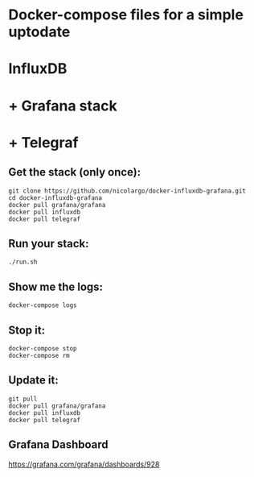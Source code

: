 # Docker-compose files for a simple uptodate
# InfluxDB
# + Grafana stack
# + Telegraf

## Get the stack (only once):

```
git clone https://github.com/nicolargo/docker-influxdb-grafana.git
cd docker-influxdb-grafana
docker pull grafana/grafana
docker pull influxdb
docker pull telegraf
```

## Run your stack:

```
./run.sh
```

## Show me the logs:

```
docker-compose logs
```

## Stop it:

```
docker-compose stop
docker-compose rm
```

## Update it:
```
git pull
docker pull grafana/grafana
docker pull influxdb
docker pull telegraf
```

## Grafana Dashboard

https://grafana.com/grafana/dashboards/928
